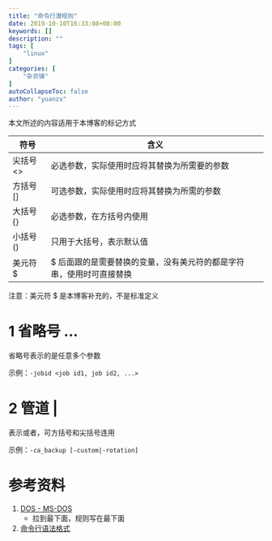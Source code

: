 ```yaml
---
title: "命令行潜规则"
date: 2019-10-10T16:33:08+08:00
keywords: []
description: ""
tags: [
    "linux"
]
categories: [
    "杂货铺"
]
autoCollapseToc: false
author: "yuanzx"
---
```


本文所述的内容适用于本博客的标记方式

| 符号      | 含义                                                                 |
| --------- | -------------------------------------------------------------------- |
| 尖括号 <> | 必选参数，实际使用时应将其替换为所需要的参数                         |
| 方括号 [] | 可选参数，实际使用时应将其替换为所需的参数                           |
| 大括号 {} | 必选参数，在方括号内使用                                             |
| 小括号 () | 只用于大括号，表示默认值                                             |
| 美元符 $  | $ 后面跟的是需要替换的变量，没有美元符的都是字符串，使用时可直接替换 |

注意：美元符 $ 是本博客补充的，不是标准定义

# 1 省略号 ...

省略号表示的是任意多个参数

示例：`-jobid <job id1, job id2, ...>`

# 2 管道 |

表示或者，可方括号和尖括号连用

示例：`-ca_backup [-custom|-rotation]`


# 参考资料

1. [DOS - MS-DOS](http://www.dewassoc.com/support/msdos/dos_commands.htm)
   - 拉到最下面，规则写在最下面
2. [命令行语法格式](https://www.cnblogs.com/cag2050/p/7698763.html)